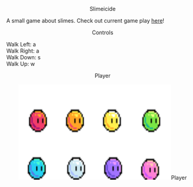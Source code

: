 <p align = "center"> Slimeicide </p>

A small game about slimes. Check out current game play [here](https://lucasdahl.github.io/Slimeicide/)!

<p align = "center"> Controls </p>

Walk Left: a <br>
Walk Right: a <br>
Walk Down: s <br>
Walk Up: w <br>

<p align = "center"> Player </p>

<p align = "center"> <img src="https://github.com/LucasDahl/Slimeicide/blob/main/sprites/SlimeProfileSheet.png" width="400" height="250">Player</p>